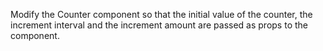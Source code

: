 Modify the Counter component so that the initial value of the counter, the increment interval and the increment amount are passed as props to the component.
